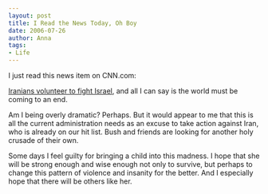 ```yaml
---
layout: post
title: I Read the News Today, Oh Boy
date: 2006-07-26
author: Anna
tags:
- Life
---
```


I just read this news item on CNN.com:

<a href="http://www.cnn.com/2006/WORLD/meast/07/26/iran.volunteers.ap/index.html">Iranians volunteer to fight Israel</a>, and all I can say is the world must be coming to an end. 

Am I being overly dramatic? Perhaps. But it would appear to me that this is all the current administration needs as an excuse to take action against Iran, who is already on our hit list.
Bush and friends are looking for another holy crusade of their own.

Some days I feel guilty for bringing a child into this madness. I hope that she will be strong enough and wise enough not only to survive, but perhaps to change this pattern of violence and insanity for the better. And I especially hope that there will be others like her.

